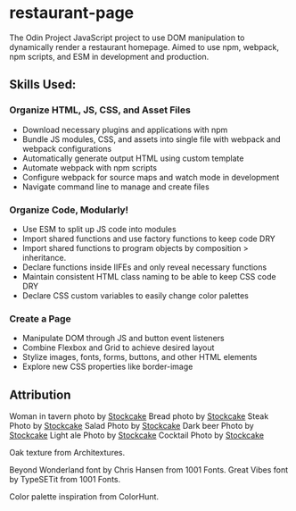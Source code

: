 # restaurant-page
The Odin Project JavaScript project to use DOM manipulation to dynamically render a restaurant homepage. Aimed to use npm, webpack, npm scripts, and ESM in development and production.

## Skills Used:


### Organize HTML, JS, CSS, and Asset Files
- Download necessary plugins and applications with npm
- Bundle JS modules, CSS, and assets into single file with webpack and webpack configurations
- Automatically generate output HTML using custom template
- Automate webpack with npm scripts
- Configure webpack for source maps and watch mode in development
- Navigate command line to manage and create files


### Organize Code, Modularly!
- Use ESM to split up JS code into modules
- Import shared functions and use factory functions to keep code DRY
- Import shared functions to program objects by composition > inheritance.
- Declare functions inside IIFEs and only reveal necessary functions
- Maintain consistent HTML class naming to be able to keep CSS code DRY
- Declare CSS custom variables to easily change color palettes


### Create a Page
- Manipulate DOM through JS and button event listeners
- Combine Flexbox and Grid to achieve desired layout
- Stylize images, fonts, forms, buttons, and other HTML elements
- Explore new CSS properties like border-image


## Attribution
Woman in tavern photo by <a href="https://stockcake.com/i/medieval-tavern-joy_752875_804181">Stockcake</a>
Bread photo by <a href="https://stockcake.com/i/artisan-bread-loaf_690657_864842">Stockcake</a>
Steak Photo by <a href="https://stockcake.com/i/grilled-steak-dinner_856783_984335">Stockcake</a>
Salad Photo by <a href="https://stockcake.com/i/gourmet-beet-salad_1036647_277944">Stockcake</a>
Dark beer Photo by <a href="https://stockcake.com/i/pouring-dark-beer_292597_59421">Stockcake</a>
Light ale Photo by <a href="https://stockcake.com/i/chilled-amber-ale_360086_577293">Stockcake</a>
Cocktail Photo by <a href="https://stockcake.com/i/chilled-citrus-cocktail_896225_1145864">Stockcake</a>

Oak texture from Architextures.

Beyond Wonderland font by Chris Hansen from 1001 Fonts.
Great Vibes font by TypeSETit from 1001 Fonts.

Color palette inspiration from ColorHunt.